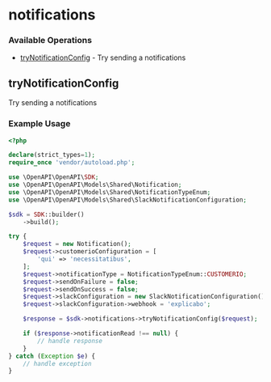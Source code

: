 # notifications

### Available Operations

* [tryNotificationConfig](#trynotificationconfig) - Try sending a notifications

## tryNotificationConfig

Try sending a notifications

### Example Usage

```php
<?php

declare(strict_types=1);
require_once 'vendor/autoload.php';

use \OpenAPI\OpenAPI\SDK;
use \OpenAPI\OpenAPI\Models\Shared\Notification;
use \OpenAPI\OpenAPI\Models\Shared\NotificationTypeEnum;
use \OpenAPI\OpenAPI\Models\Shared\SlackNotificationConfiguration;

$sdk = SDK::builder()
    ->build();

try {
    $request = new Notification();
    $request->customerioConfiguration = [
        'qui' => 'necessitatibus',
    ];
    $request->notificationType = NotificationTypeEnum::CUSTOMERIO;
    $request->sendOnFailure = false;
    $request->sendOnSuccess = false;
    $request->slackConfiguration = new SlackNotificationConfiguration();
    $request->slackConfiguration->webhook = 'explicabo';

    $response = $sdk->notifications->tryNotificationConfig($request);

    if ($response->notificationRead !== null) {
        // handle response
    }
} catch (Exception $e) {
    // handle exception
}
```
